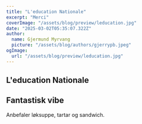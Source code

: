 ```yaml
---
title: "L'education Nationale"
excerpt: "Merci"
coverImage: "/assets/blog/preview/leducation.jpg"
date: "2025-03-02T05:35:07.322Z"
author:
  name: Gjermund Myrvang
  picture: "/assets/blog/authors/gjerrypb.jpeg"
ogImage:
  url: "/assets/blog/preview/leducation.jpg"
---
```


## L'education Nationale

## Fantastisk vibe

Anbefaler løksuppe, tartar og sandwich.
